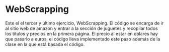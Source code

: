 # WebScrapping
Este el el tercer y último ejercicio, WebScrapping. El código se encarga de ir al sitio web de amazon y entrar a la sección de juguetes y recopilar todos los titulos y precios en la primera página. El precio al estar en dólares hay que pasarlo a euros, el código lleva implementado este paso además de la clase en la que está basada el código.
